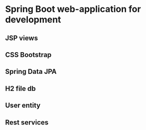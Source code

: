 # Spring Boot web-application for development
## JSP views
## CSS Bootstrap
## Spring Data JPA
## H2 file db
## User entity
## Rest services